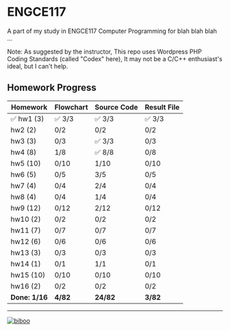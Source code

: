# ENGCE117
A part of my study in ENGCE117 Computer Programming for blah blah blah ...

Note: As suggested by the instructor, This repo uses Wordpress PHP Coding Standards (called "Codex" here), It may not be a C/C++ enthusiast's ideal, but I can't help.

## Homework Progress
| Homework | Flowchart | Source Code | Result File |
| -------- | --------- | ----------- | ----------- |
| ✅ hw1 (3) | ✅ 3/3 | ✅ 3/3 | ✅ 3/3 |
| hw2 (2) | 0/2 | 0/2 | 0/2 |
| hw3 (3) | 0/3 | ✅ 3/3 | 0/3 |
| hw4 (8) | 1/8 | ✅ 8/8 | 0/8 |
| hw5 (10) | 0/10 | 1/10 | 0/10 |
| hw6 (5) | 0/5 | 3/5 | 0/5 |
| hw7 (4) | 0/4 | 2/4 | 0/4 |
| hw8 (4) | 0/4 | 1/4 | 0/4 |
| hw9 (12) | 0/12 | 2/12 | 0/12 |
| hw10 (2) | 0/2 | 0/2 | 0/2 |
| hw11 (7) | 0/7 | 0/7 | 0/7 |
| hw12 (6) | 0/6 | 0/6 | 0/6 |
| hw13 (3) | 0/3 | 0/3 | 0/3 |
| hw14 (1) | 0/1 | 1/1 | 0/1 |
| hw15 (10) | 0/10 | 0/10 | 0/10 |
| hw16 (2) | 0/2 | 0/2 | 0/2 |
| **Done: 1/16** | **4/82** | **24/82** | **3/82** |

---

[![biboo](https://github.com/user-attachments/assets/7eb0e6c4-8887-4caa-a7f4-44856a506c7d)](https://www.pixiv.net/en/artworks/115413628)
